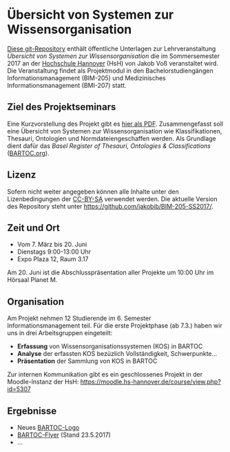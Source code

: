 # Übersicht von Systemen zur Wissensorganisation

[Diese git-Repository](https://github.com/hshdb/BIM-205-SS2017) enthält öffentliche
Unterlagen zur Lehrveranstaltung *Übersicht von Systemen zur
Wissensorganisation* die im Sommersemester 2017 an der [Hochschule
Hannover](https://www.hs-hannover.de/) (HsH) von Jakob Voß veranstaltet wird.
Die Veranstaltung findet als Projektmodul in den Bachelorstudiengängen
Informationsmanagement (BIM-205) und Medizinisches Informationsmanagement
(BMI-207) statt.

## Ziel des Projektseminars

Eine Kurzvorstellung des Projekt gibt es [hier als
PDF](https://github.com/hshdb/BIM-205-SS2017/raw/master/projektvorstellung.pdf).
Zusammengefasst soll eine Übersicht von Systemen zur Wissensorganisation wie
Klassifikationen, Thesauri, Ontologien und Normdateiengeschaffen werden. Als
Grundlage dient dafür das *Basel Register of Thesauri, Ontologies &
Classifications* ([BARTOC.org](http://bartoc.org)).

## Lizenz

Sofern nicht weiter angegeben können alle Inhalte unter den
Lizenbedingungen der [CC-BY-SA](http://creativecommons.org/licenses/by-sa/3.0/)
verwendet werden.  Die aktuelle Version des Repository steht unter
<https://github.com/jakobib/BIM-205-SS2017/>.

## Zeit und Ort

* Vom 7. März bis 20. Juni
* Dienstags 9:00-13:00 Uhr
* Expo Plaza 12, Raum 3.17

Am 20. Juni ist die Abschlusspräsentation aller Projekte um 10:00 Uhr im
Hörsaal Planet M.

## Organisation

Am Projekt nehmen 12 Studierende im 6. Semester Informationsmanagement teil.
Für die erste Projektphase (ab 7.3.) haben wir uns in drei Arbeitsgruppen
eingeteilt:

* **Erfassung** von Wissensorganisationssystemen (KOS) in BARTOC 
* **Analyse** der erfassten KOS bezüzlich Vollständigkeit, Schwerpunkte...
* **Präsentation** der Sammlung von KOS in BARTOC

Zur internen Kommunikation gibt es ein geschlossenes Projekt in der Moodle-Instanz der HsH: <https://moodle.hs-hannover.de/course/view.php?id=5307>

## Ergebnisse

* Neues [BARTOC-Logo](bartoc-logo.svg)
* [BARTOC-Flyer](bartoc-flyer.pdf) (Stand 23.5.2017)
* ...

